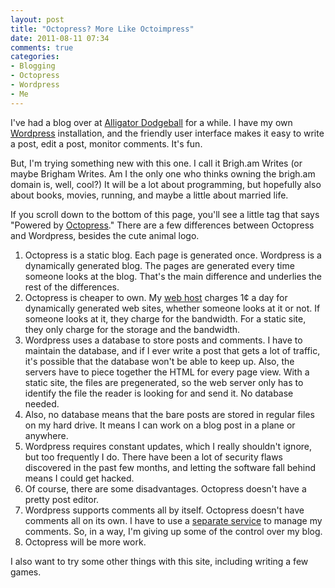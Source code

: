 ```yaml
---
layout: post
title: "Octopress? More Like Octoimpress"
date: 2011-08-11 07:34
comments: true
categories: 
- Blogging
- Octopress
- Wordpress
- Me
---
```


I've had a blog over at [Alligator Dodgeball](http://www.brigom.com/) for a while. I have my own 
[Wordpress](http://www.wordpress.org) installation, and the friendly user interface makes it easy 
to write a post, edit a post, monitor comments. It's fun.

But, I'm trying something new with this one. I call it Brigh.am Writes (or maybe Brigham 
Writes. Am I the only one who thinks owning the brigh.am domain is, well, cool?) It will be a lot about
programming, but hopefully also about books, movies, running, and maybe a little about married life.

If you scroll down to the bottom of this page, you'll see a little tag that says "Powered by [Octopress](http://octopress.org)."
There are a few differences between Octopress and Wordpress, besides the cute animal logo.

<!--more-->

1. Octopress is a static blog. Each page is generated once. Wordpress is a dynamically generated blog.
The pages are generated every time someone looks at the blog. That's the main difference and underlies
the rest of the differences.
2. Octopress is cheaper to own. My [web host](htts://www.nearlyfreespeech.net "Nearly Free Speech") charges
1&#162; a day for dynamically generated web sites, whether someone looks at it or not. If someone looks at it,
they charge for the bandwidth. For a static site, they only charge for the storage and the bandwidth.
3. Wordpress uses a database to store posts and comments. I have to maintain the database, and if I ever
write a post that gets a lot of traffic, it's possible that the database won't be able to keep up. Also,
the servers have to piece together the HTML for every page view. With a static site, the files are
pregenerated, so the web server only has to identify the file the reader is looking for and send it.
No database needed.
4. Also, no database means that the bare posts are stored in regular files on my hard drive. It means I can
work on a blog post in a plane or anywhere.
5. Wordpress requires constant updates, which I really shouldn't ignore, but too frequently I do. There have
been a lot of security flaws discovered in the past few months, and letting the software fall behind means I
could get hacked.
6. Of course, there are some disadvantages. Octopress doesn't have a pretty post editor.
7. Wordpress supports comments all by itself. Octopress doesn't have comments all on its own. I have to use a 
[separate service](http://disqus.com "Disqus") to manage my comments. So, in a way, I'm giving up some of the
control over my blog.
8. Octopress will be more work.

I also want to try some other things with this site, including writing a few games.
